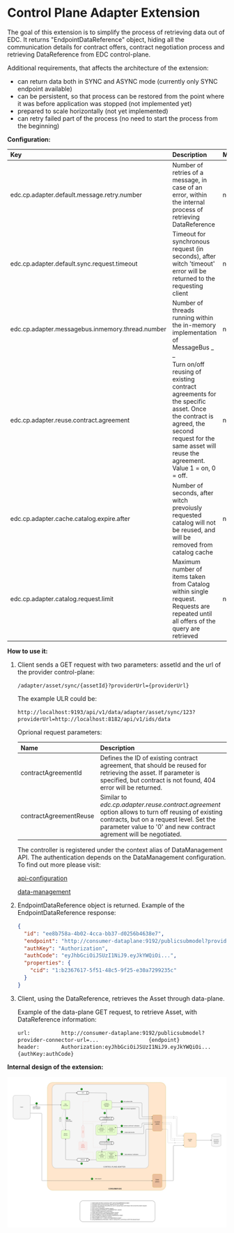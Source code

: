 # Control Plane Adapter Extension

The goal of this extension is to simplify the process of retrieving data out of EDC. It returns "EndpointDataReference" object, hiding all the communication details for contract offers, contract negotiation process and retrieving DataReference from EDC control-plane.

Additional requirements, that affects the architecture of the extension:
- can return data both in SYNC and ASYNC mode (currently only SYNC endpoint available)
- can be persistent, so that process can be restored from the point where it was before application was stopped (not implemented yet)  
- prepared to scale horizontally (not yet implemented)
- can retry failed part of the process (no need to start the process from the beginning)

<b>Configuration:</b>

| Key                                              | Description                                                                                                                                                                                     | Mandatory | Default |
|:-------------------------------------------------|:------------------------------------------------------------------------------------------------------------------------------------------------------------------------------------------------|------|---------|
| edc.cp.adapter.default.message.retry.number      | Number of retries of a message, in case of an error, within the internal process of retrieving DataReference                                                                                    | no   | 3       |
| edc.cp.adapter.default.sync.request.timeout      | Timeout for synchronous request (in seconds), after witch 'timeout' error will be returned to the requesting client                                                                             | no   | 20      | 
| edc.cp.adapter.messagebus.inmemory.thread.number | Number of threads running within the in-memory implementation of MessageBus                                                                                          _ _                        | no   | 10      |
| edc.cp.adapter.reuse.contract.agreement          | Turn on/off reusing of existing contract agreements for the specific asset. Once the contract is agreed, the second request for the same asset will reuse the agreement. Value 1 = on, 0 = off. | no   | 1       |
| edc.cp.adapter.cache.catalog.expire.after        | Number of seconds, after witch prevoiusly requested catalog will not be reused, and will be removed from catalog cache                                                                          | no   | 300     |
| edc.cp.adapter.catalog.request.limit             | Maximum number of items taken from Catalog within single request. Requests are repeated until all offers of the query are retrieved                                                             | no   | 100     |


<b>How to use it:</b>
1. Client sends a GET request with two parameters: assetId and the url of the provider control-plane:

   ```
   /adapter/asset/sync/{assetId}?providerUrl={providerUrl}
   ```

   The example ULR could be:

   ```
   http://localhost:9193/api/v1/data/adapter/asset/sync/123?providerUrl=http://localhost:8182/api/v1/ids/data
   ```
   
   Oprional request parameters:

   | Name                | Description                                                                                                                                                                                                             |
   |-------------------------------------------------------------------------------------------------------------------------------------------------------------------------------------------------------------------------|---|
   | contractAgreementId | Defines the ID of existing contract agreement, that should be reused for retrieving the asset. If parameter is specified, but contract is not found, 404 error will be returned.                                        |
   | contractAgreementReuse | Similar to <i>edc.cp.adapter.reuse.contract.agreement</i> option allows to turn off reusing of existing contracts, but on a request level. Set the parameter value to '0' and new contract agrement will be negotiated. |

   The controller is registered under the context alias of DataManagement API. The authentication depends on the DataManagement configuration.
   To find out more please visit:

   [api-configuration](../../edc/extensions/control-plane/api/data-management/api-configuration/README.md)

   [data-management](../../edc/extensions/control-plane/api/data-management/README.md)

                
2. EndpointDataReference object is returned. Example of the EndpointDataReference response:
    ```json
    {
      "id": "ee8b758a-4b02-4cca-bb37-d0256b4638e7",
      "endpoint": "http://consumer-dataplane:9192/publicsubmodel?provider-connector-url=...",
      "authKey": "Authorization",
      "authCode": "eyJhbGciOiJSUzI1NiJ9.eyJkYWQiOi...",
      "properties": {
        "cid": "1:b2367617-5f51-48c5-9f25-e30a7299235c"
      }
    }
    ```

3. Client, using the DataReference, retrieves the Asset through data-plane.
   
   Example of the data-plane GET request, to retrieve Asset, with DataReference information:
   
   ```
   url:          http://consumer-dataplane:9192/publicsubmodel?provider-connector-url=...                {endpoint}
   header:       Authorization:eyJhbGciOiJSUzI1NiJ9.eyJkYWQiOi...                                        {authKey:authCode}
   ```

<b>Internal design of the extension:</b>

![diagram](src/main/resources/control-plane-adapter.jpg)



